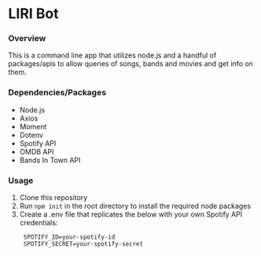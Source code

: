 # LIRI Bot

### Overview

This is a command line app that utilizes node.js and a handful of packages/apis to allow queries of songs, bands and movies and get info on them.

### Dependencies/Packages

- Node.js
- Axios
- Moment
- Dotenv
- Spotify API
- OMDB API
- Bands In Town API

### Usage

1. Clone this repository
2. Run `npm init` in the root directory to install the required node packages
3. Create a .env file that replicates the below with your own Spotify API credentials:
   ```
    SPOTIFY_ID=your-spotify-id
    SPOTIFY_SECRET=your-spotify-secret
   ```
